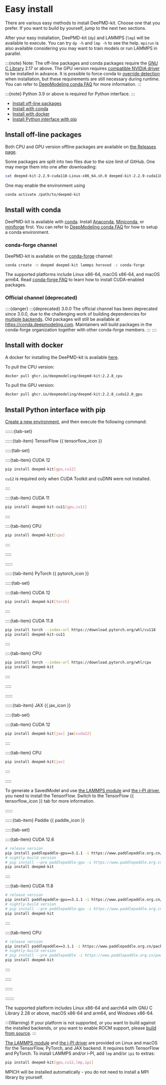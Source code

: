 # Easy install

There are various easy methods to install DeePMD-kit. Choose one that you prefer. If you want to build by yourself, jump to the next two sections.

After your easy installation, DeePMD-kit (`dp`) and LAMMPS (`lmp`) will be available to execute. You can try `dp -h` and `lmp -h` to see the help. `mpirun` is also available considering you may want to train models or run LAMMPS in parallel.

:::{note}
Note: The off-line packages and conda packages require the [GNU C Library](https://www.gnu.org/software/libc/) 2.17 or above. The GPU version requires [compatible NVIDIA driver](https://docs.nvidia.com/deploy/cuda-compatibility/index.html#minor-version-compatibility) to be installed in advance. It is possible to force conda to [override detection](https://docs.conda.io/projects/conda/en/latest/user-guide/tasks/manage-virtual.html#overriding-detected-packages) when installation, but these requirements are still necessary during runtime.
You can refer to [DeepModeling conda FAQ](https://docs.deepmodeling.com/faq/conda.html) for more information.
:::

:::{note}
Python 3.9 or above is required for Python interface.
:::

- [Install off-line packages](#install-off-line-packages)
- [Install with conda](#install-with-conda)
- [Install with docker](#install-with-docker)
- [Install Python interface with pip](#install-python-interface-with-pip)

## Install off-line packages

Both CPU and GPU version offline packages are available on [the Releases page](https://github.com/deepmodeling/deepmd-kit/releases).

Some packages are split into two files due to the size limit of GitHub. One may merge them into one after downloading:

```bash
cat deepmd-kit-2.2.9-cuda118-Linux-x86_64.sh.0 deepmd-kit-2.2.9-cuda118-Linux-x86_64.sh.1 > deepmd-kit-2.2.9-cuda118-Linux-x86_64.sh
```

One may enable the environment using

```bash
conda activate /path/to/deepmd-kit
```

## Install with conda

DeePMD-kit is available with [conda](https://github.com/conda/conda). Install [Anaconda](https://www.anaconda.com/distribution/#download-section), [Miniconda](https://docs.conda.io/en/latest/miniconda.html), or [miniforge](https://conda-forge.org/download/) first.
You can refer to [DeepModeling conda FAQ](https://docs.deepmodeling.com/faq/conda.html) for how to setup a conda environment.

### conda-forge channel

DeePMD-kit is available on the [conda-forge](https://conda-forge.org/) channel:

```bash
conda create -n deepmd deepmd-kit lammps horovod -c conda-forge
```

The supported platforms include Linux x86-64, macOS x86-64, and macOS arm64.
Read [conda-forge FAQ](https://conda-forge.org/docs/user/tipsandtricks.html#installing-cuda-enabled-packages-like-tensorflow-and-pytorch) to learn how to install CUDA-enabled packages.

### Official channel (deprecated)

::::{danger}
:::{deprecated} 3.0.0
The official channel has been deprecated since 3.0.0, due to the challenging work of building dependencies for [multiple backends](../backend.md).
Old packages will still be available at https://conda.deepmodeling.com.
Maintainers will build packages in the conda-forge organization together with other conda-forge members.
:::
::::

## Install with docker

A docker for installing the DeePMD-kit is available [here](https://github.com/deepmodeling/deepmd-kit/pkgs/container/deepmd-kit).

To pull the CPU version:

```bash
docker pull ghcr.io/deepmodeling/deepmd-kit:2.2.8_cpu
```

To pull the GPU version:

```bash
docker pull ghcr.io/deepmodeling/deepmd-kit:2.2.8_cuda12.0_gpu
```

## Install Python interface with pip

[Create a new environment](https://docs.deepmodeling.com/faq/conda.html#how-to-create-a-new-conda-pip-environment), and then execute the following command:

:::::::{tab-set}

::::::{tab-item} TensorFlow {{ tensorflow_icon }}

:::::{tab-set}

::::{tab-item} CUDA 12

```bash
pip install deepmd-kit[gpu,cu12]
```

`cu12` is required only when CUDA Toolkit and cuDNN were not installed.

::::

::::{tab-item} CUDA 11

```bash
pip install deepmd-kit-cu11[gpu,cu11]
```

::::

::::{tab-item} CPU

```bash
pip install deepmd-kit[cpu]
```

::::

:::::

::::::

::::::{tab-item} PyTorch {{ pytorch_icon }}

:::::{tab-set}

::::{tab-item} CUDA 12

```bash
pip install deepmd-kit[torch]
```

::::

::::{tab-item} CUDA 11.8

```bash
pip install torch --index-url https://download.pytorch.org/whl/cu118
pip install deepmd-kit-cu11
```

::::

::::{tab-item} CPU

```bash
pip install torch --index-url https://download.pytorch.org/whl/cpu
pip install deepmd-kit
```

::::

:::::

::::::

::::::{tab-item} JAX {{ jax_icon }}

:::::{tab-set}

::::{tab-item} CUDA 12

```bash
pip install deepmd-kit[jax] jax[cuda12]
```

::::

::::{tab-item} CPU

```bash
pip install deepmd-kit[jax]
```

::::

:::::

To generate a SavedModel and use [the LAMMPS module](../third-party/lammps-command.md) and [the i-PI driver](../third-party/ipi.md),
you need to install the TensorFlow.
Switch to the TensorFlow {{ tensorflow_icon }} tab for more information.

::::::

::::::{tab-item} Paddle {{ paddle_icon }}

:::::{tab-set}

::::{tab-item} CUDA 12.6

```bash
# release version
pip install paddlepaddle-gpu==3.1.1 -i https://www.paddlepaddle.org.cn/packages/stable/cu126/
# nightly-build version
# pip install --pre paddlepaddle-gpu -i https://www.paddlepaddle.org.cn/packages/nightly/cu126/
pip install deepmd-kit
```

::::

::::{tab-item} CUDA 11.8

```bash
# release version
pip install paddlepaddle-gpu==3.1.1 -i https://www.paddlepaddle.org.cn/packages/stable/cu118/
# nightly-build version
# pip install --pre paddlepaddle-gpu -i https://www.paddlepaddle.org.cn/packages/nightly/cu118/
pip install deepmd-kit
```

::::

::::{tab-item} CPU

```bash
# release version
pip install paddlepaddle==3.1.1 -i https://www.paddlepaddle.org.cn/packages/stable/cpu/
# nightly-build version
# pip install --pre paddlepaddle -i https://www.paddlepaddle.org.cn/packages/nightly/cpu/
pip install deepmd-kit
```

::::

:::::

::::::

:::::::

The supported platform includes Linux x86-64 and aarch64 with GNU C Library 2.28 or above, macOS x86-64 and arm64, and Windows x86-64.

:::{Warning}
If your platform is not supported, or you want to build against the installed backends, or you want to enable ROCM support, please [build from source](install-from-source.md).
:::

[The LAMMPS module](../third-party/lammps-command.md) and [the i-PI driver](../third-party/ipi.md) are provided on Linux and macOS for the TensorFlow, PyTorch, and JAX backend. It requires both TensorFlow and PyTorch. To install LAMMPS and/or i-PI, add `lmp` and/or `ipi` to extras:

```bash
pip install deepmd-kit[gpu,cu12,lmp,ipi]
```

MPICH will be installed automatically - you do not need to install a MPI library by yourself.
